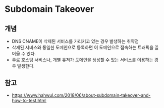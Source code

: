 # Subdomain Takeover
## 개념
* DNS CNAME이 삭제된 서비스를 가리키고 있는 경우 발생하는 취약점
* 삭제된 서비스와 동일한 도메인으로 등록하면 이 도메인으로 접속하는 트래픽을 끌어올 수 있다. 
* 주로 호스팅 서비스나, 개별 유저가 도메인을 생성할 수 있는 서비스를 이용하는 경우 발생한다. 

## 참고
* https://www.hahwul.com/2018/06/about-subdomain-takeover-and-how-to-test.html